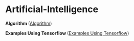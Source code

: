 # Artificial-Intelligence 


<strong> Algorithm </strong>(<a href="https://github.com/pragneshs9/Artificial-Intelligence/blob/master/Algorithm/README.md">Algorithm</a>)

<strong> Examples Using Tensorflow </strong>(<a href="https://github.com/pragneshs9/Artificial-Intelligence/blob/master/Examples/README.md">Examples Using Tensorflow</a>)

